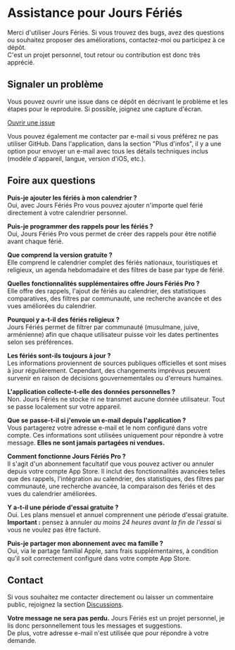 # Assistance pour Jours Fériés  

Merci d'utiliser Jours Fériés. Si vous trouvez des bugs, avez des questions ou souhaitez proposer des améliorations, contactez-moi ou participez à ce dépôt.  
C'est un projet personnel, tout retour ou contribution est donc très apprécié.  

## Signaler un problème  

Vous pouvez ouvrir une issue dans ce dépôt en décrivant le problème et les étapes pour le reproduire. Si possible, joignez une capture d'écran.  

[Ouvrir une issue](https://github.com/lucasditomase/feriados/issues/new?title=Problème%20avec%20Jours%20F%C3%A9ri%C3%A9s%20App&body=Décrivez%20le%20problème%20que%20vous%20rencontrez%20ci-dessous%3A%0A%0A-%20Appareil%3A%20%0A-%20Version%20iOS%3A%20%0A-%20Version%20de%20l'application%3A%20%0A-%20Étapes%20pour%20reproduire%3A%0A%0A%28Facultatif%29%20Joignez%20une%20capture%20d'écran%20ou%20un%20enregistrement%20si%20possible.)  

Vous pouvez également me contacter par e-mail si vous préférez ne pas utiliser GitHub. Dans l'application, dans la section "Plus d'infos", il y a une option pour envoyer un e-mail avec tous les détails techniques inclus (modèle d'appareil, langue, version d'iOS, etc.).  

## Foire aux questions  

**Puis-je ajouter les fériés à mon calendrier ?**  
Oui, avec Jours Fériés Pro vous pouvez ajouter n'importe quel férié directement à votre calendrier personnel.  

**Puis-je programmer des rappels pour les fériés ?**  
Oui, Jours Fériés Pro vous permet de créer des rappels pour être notifié avant chaque férié.  

**Que comprend la version gratuite ?**  
Elle comprend le calendrier complet des fériés nationaux, touristiques et religieux, un agenda hebdomadaire et des filtres de base par type de férié.  

**Quelles fonctionnalités supplémentaires offre Jours Fériés Pro ?**  
Elle offre des rappels, l'ajout de fériés au calendrier, des statistiques comparatives, des filtres par communauté, une recherche avancée et des vues améliorées du calendrier.  

**Pourquoi y a-t-il des fériés religieux ?**  
Jours Fériés permet de filtrer par communauté (musulmane, juive, arménienne) afin que chaque utilisateur puisse voir les dates pertinentes selon ses préférences.  

**Les fériés sont-ils toujours à jour ?**  
Les informations proviennent de sources publiques officielles et sont mises à jour régulièrement. Cependant, des changements imprévus peuvent survenir en raison de décisions gouvernementales ou d'erreurs humaines.  

**L'application collecte-t-elle des données personnelles ?**  
Non. Jours Fériés ne stocke ni ne transmet aucune donnée utilisateur. Tout se passe localement sur votre appareil.  

**Que se passe-t-il si j'envoie un e-mail depuis l'application ?**  
Vous partagerez votre adresse e-mail et le nom configuré dans votre compte. Ces informations sont utilisées uniquement pour répondre à votre message. **Elles ne sont jamais partagées ni vendues.**  

**Comment fonctionne Jours Fériés Pro ?**  
Il s'agit d'un abonnement facultatif que vous pouvez activer ou annuler depuis votre compte App Store. Il inclut des fonctionnalités avancées telles que des rappels, l'intégration au calendrier, des statistiques, des filtres par communauté, une recherche avancée, la comparaison des fériés et des vues du calendrier améliorées.  

**Y a-t-il une période d'essai gratuite ?**  
Oui. Les plans mensuel et annuel comprennent une période d'essai gratuite. **Important :** pensez à annuler *au moins 24 heures avant la fin de l'essai* si vous ne voulez pas être facturé.  

**Puis-je partager mon abonnement avec ma famille ?**  
Oui, via le partage familial Apple, sans frais supplémentaires, à condition qu'il soit correctement configuré dans votre compte App Store.  

## Contact  

Si vous souhaitez me contacter directement ou laisser un commentaire public, rejoignez la section [Discussions](https://github.com/lucasditomase/feriados/discussions).  

**Votre message ne sera pas perdu.** Jours Fériés est un projet personnel, je lis donc personnellement tous les messages et suggestions.  
De plus, votre adresse e-mail n'est utilisée que pour répondre à votre demande.  
